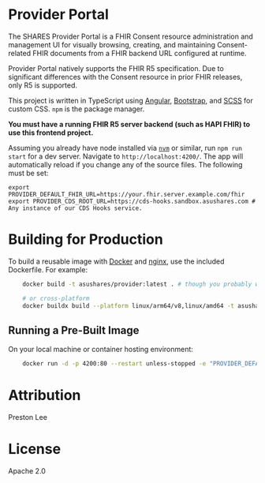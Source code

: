 # Provider Portal

The SHARES Provider Portal is a FHIR Consent resource administration and management UI for visually browsing, creating, and maintaining Consent-related FHIR documents from a FHIR backend URL configured at runtime.

Provider Portal natively supports the FHIR R5 specification. Due to significant differences with the Consent resource in prior FHIR releases, only R5 is supported.

This project is written in TypeScript using [Angular](https://angular.io), [Bootstrap](https://getbootstrap.com/), and [SCSS](http://sass-lang.com) for custom CSS. `npm` is the package manager.

**You must have a running FHIR R5 server backend (such as HAPI FHIR) to use this frontend project.**

 Assuming you already have node installed via [`nvm`](https://github.com/nvm-sh/nvm) or similar, run `npm run start` for a dev server. Navigate to `http://localhost:4200/`. The app will automatically reload if you change any of the source files. The following must be set:

	export PROVIDER_DEFAULT_FHIR_URL=https://your.fhir.server.example.com/fhir
	export PROVIDER_CDS_ROOT_URL=https://cds-hooks.sandbox.asushares.com # Any instance of our CDS Hooks service.


# Building for Production

To build a reusable image with [Docker](https://www.docker.com) and [nginx](http://nginx.org), use the included Dockerfile. For example:

```sh
	docker build -t asushares/provider:latest . # though you probably want your own repo and tag strings :)

	# or cross-platform
	docker buildx build --platform linux/arm64/v8,linux/amd64 -t asushares/provider:latest . --push
```

## Running a Pre-Built Image

On your local machine or container hosting environment:

```sh
	docker run -d -p 4200:80 --restart unless-stopped -e "PROVIDER_DEFAULT_FHIR_URL=http://localhost:3000" asushares/provider:latest # or any official tag
```


# Attribution

Preston Lee

# License

Apache 2.0
